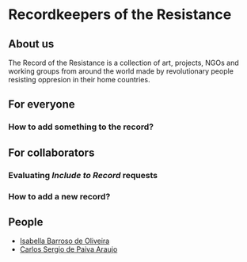 # Recordkeepers of the Resistance

## About us
The Record of the Resistance is a collection of art, projects, NGOs and working groups from around the world made by revolutionary people resisting oppresion in their home countries.
 
## For everyone

### How to add something to the record?

## For collaborators

### Evaluating *Include to Record* requests

### How to add a new record?

## People

* [Isabella Barroso de Oliveira](http://isabarroso.com/)
* [Carlos Sergio de Paiva Araujo](https://github.com/carlossdparaujo)
